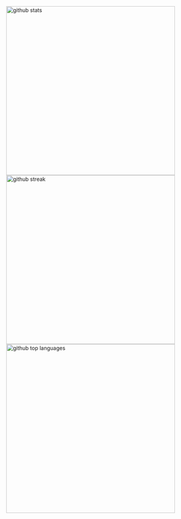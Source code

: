 <div style="display: flex">
    <div align="left">
        <img style="width: 450px" class="output" src="https://github-readme-stats.vercel.app/api?username=Ominousity&amp;theme=tokyonight&amp;show_icons=true&amp;hide_border=true&amp;count_private=true" alt="github stats">
        <br>
        <img style="width: 450px" class="output" src="https://github-readme-streak-stats.herokuapp.com/?user=Ominousity&amp;theme=tokyonight&amp;hide_border=true" alt="github streak">
        <br>
        <img style="width: 450px" class="output" src="https://github-readme-stats.vercel.app/api/top-langs/?username=Ominousity&amp;theme=tokyonight&amp;show_icons=true&amp;hide_border=true&amp;layout=compact" alt="github top languages">
    </div>
    <div style="width: 100%; padding-left: 20px">
        <a></a>
    </div>
</div>
